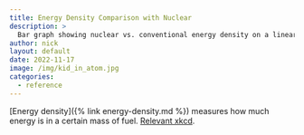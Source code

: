 ```yaml
---
title: Energy Density Comparison with Nuclear
description: >
  Bar graph showing nuclear vs. conventional energy density on a linear axis ;)
author: nick
layout: default
date: 2022-11-17
image: /img/kid_in_atom.jpg
categories:
  - reference
---
```


<div class="row">
<div class="col-12" markdown="1">

[Energy density]({% link energy-density.md %}) measures how much energy is in a certain mass of fuel. [Relevant xkcd](https://xkcd.com/1162/).

<div class="row">
<div class="col-md-12" style="min-height: 100000px" id='plot'></div>
</div>
Learn more about [breeder reactors here]({% link recycling.md %}).

<hr/>

<script src='https://cdn.plot.ly/plotly-2.16.1.min.js'></script>

<script>


let bars = {
    x: ["Uranium (breeder)","Thorium (breeder)", "Uranium (non-breeder)", "Coal", "Nat Gas", "Lithium"],
    y: [80.6e6, 79.4e6, 80.3e6/60.0, 30.0, 53.5, 43.0],
    name: 'Energy density',
    type: 'bar',
    marker: {
        "color": "firebrick",
        "pattern": {
          "solidity": 0.5
        }
      }
};
var layout = {barmode: 'stack', 
  yaxis: {
      type: 'linear', autorange: false ,
      title: { 
      text: 'Energy Density (MJ/kg)',
        },
      nticks: 500,
      range: [0.0, 80.0e6],
      fixedrange: true
    }, 
  xaxis: { autotick: true, 
    title: {
          text: 'Fuel', 
      },
    fixedrange: true,
  },
  autosize: true,
  margin: {
      t: 0
    },
};

var config = {
  displayModeBar: false,
  staticPlot: false
}

let data = [bars];

Plotly.newPlot('plot', data, layout, config );

</script>

</div>
</div>
